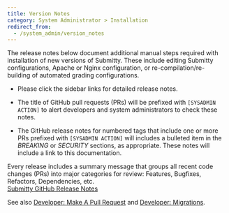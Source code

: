 ```yaml
---
title: Version Notes
category: System Administrator > Installation
redirect_from:
  - /system_admin/version_notes
---
```


The release notes below document additional manual steps required with
installation of new versions of Submitty.  These include editing
Submitty configurations, Apache or Nginx configuration, or
re-compilation/re-building of automated grading configurations.


* Please click the sidebar links for detailed release notes.


* The title of GitHub pull requests (PRs) will be prefixed with
   `[SYSADMIN ACTION]` to alert developers and system administrators
   to check these notes.


* The GitHub release notes for numbered tags that include one or more
   PRs prefixed with `[SYSADMIN ACTION]` will includes a bulleted item
   in the _BREAKING_ or _SECURITY_ sections, as appropriate.  These
   notes will include a link to this documentation.


Every release includes a summary message that groups all recent code
changes (PRs) into major categories for review: Features, Bugfixes,
Refactors, Dependencies, etc.  
[Submitty GitHub Release Notes](https://github.com/Submitty/Submitty/releases)


See also
[Developer: Make A Pull Request](/developer/getting_started/make_a_pull_request) and
[Developer: Migrations](/developer/development_instructions/migrations).




